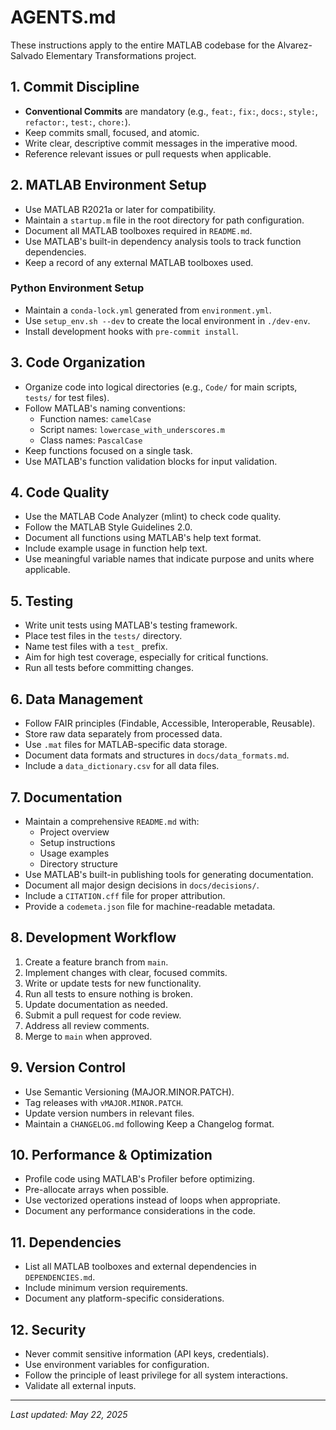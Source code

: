 # AGENTS.md

These instructions apply to the entire MATLAB codebase for the Alvarez-Salvado Elementary Transformations project.

## 1. Commit Discipline
- **Conventional Commits** are mandatory (e.g., `feat:`, `fix:`, `docs:`, `style:`, `refactor:`, `test:`, `chore:`).
- Keep commits small, focused, and atomic.
- Write clear, descriptive commit messages in the imperative mood.
- Reference relevant issues or pull requests when applicable.

## 2. MATLAB Environment Setup
- Use MATLAB R2021a or later for compatibility.
- Maintain a `startup.m` file in the root directory for path configuration.
- Document all MATLAB toolboxes required in `README.md`.
- Use MATLAB's built-in dependency analysis tools to track function dependencies.
- Keep a record of any external MATLAB toolboxes used.

### Python Environment Setup
- Maintain a `conda-lock.yml` generated from `environment.yml`.
- Use `setup_env.sh --dev` to create the local environment in `./dev-env`.
- Install development hooks with `pre-commit install`.

## 3. Code Organization
- Organize code into logical directories (e.g., `Code/` for main scripts, `tests/` for test files).
- Follow MATLAB's naming conventions:
  - Function names: `camelCase`
  - Script names: `lowercase_with_underscores.m`
  - Class names: `PascalCase`
- Keep functions focused on a single task.
- Use MATLAB's function validation blocks for input validation.

## 4. Code Quality
- Use the MATLAB Code Analyzer (mlint) to check code quality.
- Follow the MATLAB Style Guidelines 2.0.
- Document all functions using MATLAB's help text format.
- Include example usage in function help text.
- Use meaningful variable names that indicate purpose and units where applicable.

## 5. Testing
- Write unit tests using MATLAB's testing framework.
- Place test files in the `tests/` directory.
- Name test files with a `test_` prefix.
- Aim for high test coverage, especially for critical functions.
- Run all tests before committing changes.

## 6. Data Management
- Follow FAIR principles (Findable, Accessible, Interoperable, Reusable).
- Store raw data separately from processed data.
- Use `.mat` files for MATLAB-specific data storage.
- Document data formats and structures in `docs/data_formats.md`.
- Include a `data_dictionary.csv` for all data files.

## 7. Documentation
- Maintain a comprehensive `README.md` with:
  - Project overview
  - Setup instructions
  - Usage examples
  - Directory structure
- Use MATLAB's built-in publishing tools for generating documentation.
- Document all major design decisions in `docs/decisions/`.
- Include a `CITATION.cff` file for proper attribution.
- Provide a `codemeta.json` file for machine-readable metadata.

## 8. Development Workflow
1. Create a feature branch from `main`.
2. Implement changes with clear, focused commits.
3. Write or update tests for new functionality.
4. Run all tests to ensure nothing is broken.
5. Update documentation as needed.
6. Submit a pull request for code review.
7. Address all review comments.
8. Merge to `main` when approved.

## 9. Version Control
- Use Semantic Versioning (MAJOR.MINOR.PATCH).
- Tag releases with `vMAJOR.MINOR.PATCH`.
- Update version numbers in relevant files.
- Maintain a `CHANGELOG.md` following Keep a Changelog format.

## 10. Performance & Optimization
- Profile code using MATLAB's Profiler before optimizing.
- Pre-allocate arrays when possible.
- Use vectorized operations instead of loops when appropriate.
- Document any performance considerations in the code.

## 11. Dependencies
- List all MATLAB toolboxes and external dependencies in `DEPENDENCIES.md`.
- Include minimum version requirements.
- Document any platform-specific considerations.

## 12. Security
- Never commit sensitive information (API keys, credentials).
- Use environment variables for configuration.
- Follow the principle of least privilege for all system interactions.
- Validate all external inputs.

---

*Last updated: May 22, 2025*
